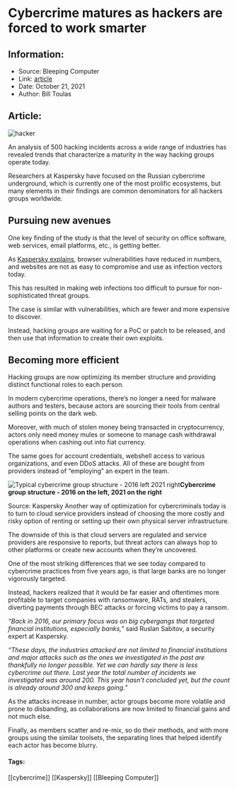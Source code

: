 # Cybercrime matures as hackers are forced to work smarter
### 

## Information:
+ Source: Bleeping Computer
+ Link: [article](https://www.bleepingcomputer.com/news/security/cybercrime-matures-as-hackers-are-forced-to-work-smarter/)
+ Date: October 21, 2021
+ Author: Bill Toulas


## Article:
![hacker](https://www.bleepstatic.com/content/hl-images/2021/07/01/Hacker_Inside.jpg?rand=674284642)


An analysis of 500 hacking incidents across a wide range of industries has revealed trends that characterize a maturity in the way hacking groups operate today.


Researchers at Kaspersky have focused on the Russian cybercrime underground, which is currently one of the most prolific ecosystems, but many elements in their findings are common denominators for all hackers groups worldwide.


Pursuing new avenues
--------------------


One key finding of the study is that the level of security on office software, web services, email platforms, etc., is getting better.


As [Kaspersky explains](http://securelist.com/russian-speaking-cybercrime-evolution-2016-2021/104656/), browser vulnerabilities have reduced in numbers, and websites are not as easy to compromise and use as infection vectors today.


This has resulted in making web infections too difficult to pursue for non-sophisticated threat groups.


The case is similar with vulnerabilities, which are fewer and more expensive to discover.


Instead, hacking groups are waiting for a PoC or patch to be released, and then use that information to create their own exploits.


Becoming more efficient
-----------------------


Hacking groups are now optimizing its member structure and providing distinct functional roles to each person.


In modern cybercrime operations, there’s no longer a need for malware authors and testers, because actors are sourcing their tools from central selling points on the dark web.


Moreover, with much of stolen money being transacted in cryptocurrency, actors only need money mules or someone to manage cash withdrawal operations when cashing out into fiat currency.


The same goes for account credentials, webshell access to various organizations, and even DDoS attacks. All of these are bought from providers instead of “employing” an expert in the team.



![Typical cybercrime group structure - 2016 left 2021 right](https://www.bleepstatic.com/images/news/u/1220909/Security/diagram.jpg)**Cybercrime group structure - 2016 on the left, 2021 on the right**  

Source: Kaspersky
Another way of optimization for cybercriminals today is to turn to cloud service providers instead of choosing the more costly and risky option of renting or setting up their own physical server infrastructure.


The downside of this is that cloud servers are regulated and service providers are responsive to reports, but threat actors can always hop to other platforms or create new accounts when they’re uncovered.


One of the most striking differences that we see today compared to cybercrime practices from five years ago, is that large banks are no longer vigorously targeted.


Instead, hackers realized that it would be far easier and oftentimes more profitable to target companies with ransomware, RATs, and stealers, diverting payments through BEC attacks or forcing victims to pay a ransom.


*“Back in 2016, our primary focus was on big cybergangs that targeted financial institutions, especially banks,”* said Ruslan Sabitov, a security expert at Kaspersky.


*“These days, the industries attacked are not limited to financial institutions and major attacks such as the ones we investigated in the past are thankfully no longer possible. Yet we can hardly say there is less cybercrime out there. Last year the total number of incidents we investigated was around 200. This year hasn’t concluded yet, but the count is already around 300 and keeps going.”*


As the attacks increase in number, actor groups become more volatile and prone to disbanding, as collaborations are now limited to financial gains and not much else. 


Finally, as members scatter and re-mix, so do their methods, and with more groups using the similar toolsets, the separating lines that helped identify each actor has become blurry. 




#### Tags:
[[cybercrime]] [[Kaspersky]] [[Bleeping Computer]]
